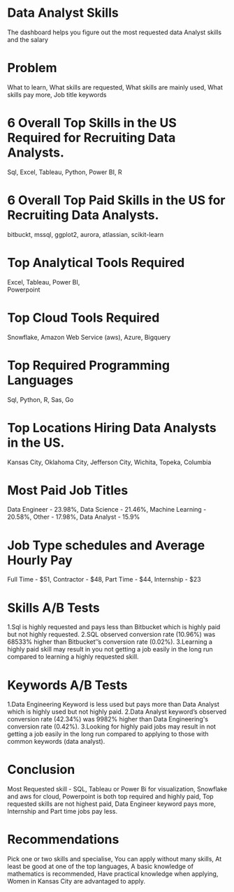 # Data Analyst Skills
The dashboard helps you figure out the most requested data Analyst skills and the salary


# Problem
What to learn,
What skills are requested,
What skills are mainly used,
What skills pay more,
Job title keywords

# 6 Overall Top Skills in the US Required for Recruiting Data Analysts.
Sql,
Excel,
Tableau,
Python,
Power BI,
R

# 6 Overall Top Paid Skills in the US for Recruiting Data Analysts.
bitbuckt,
mssql,
ggplot2,
aurora,
atlassian,
scikit-learn

# Top Analytical Tools Required
Excel,
Tableau,
Power BI,		
Powerpoint

# Top Cloud Tools Required
Snowflake,
Amazon Web Service (aws),
Azure,
Bigquery

# Top Required Programming Languages
Sql,
Python,
R,
Sas,
Go

# Top Locations Hiring Data Analysts in the US.
Kansas City,
Oklahoma City,
Jefferson City,
Wichita,
Topeka,
Columbia

# Most Paid Job Titles
Data Engineer - 23.98%,
Data Science - 21.46%,
Machine Learning - 20.58%,
Other - 17.98%,
Data Analyst - 15.9%

# Job Type schedules and Average Hourly Pay
Full Time - $51,
Contractor - $48,
Part Time - $44,
Internship - $23

# Skills A/B Tests
1.Sql is highly requested and pays less than Bitbucket which is highly paid but not highly requested.
2.SQL observed conversion rate (10.96%) was 68533% higher than Bitbucket’’s conversion rate (0.02%).
3.Learning a highly paid skill may result in you not getting a job easily in the long run compared to learning a highly requested skill.

# Keywords A/B Tests
1.Data Engineering Keyword is less used but pays more than Data Analyst which is highly used but not highly paid.
2.Data Analyst keyword’s observed conversion rate (42.34%) was 9982% higher than Data Engineering's conversion rate (0.42%).
3.Looking for highly paid jobs may result in not getting a job easily in the long run compared to applying to those with common keywords (data analyst).

# Conclusion
Most Requested skill - SQL,
Tableau or Power Bi for visualization,
Snowflake and aws for cloud,
Powerpoint is both top required and highly paid,
Top requested skills are not highest paid,
Data Engineer keyword pays more,
Internship and Part time jobs pay less.

# Recommendations
Pick one or two skills and specialise,
You can apply without many skills,
At least be good at one of the top languages,
A basic knowledge of mathematics is recommended, 
Have practical knowledge when applying,
Women in Kansas City are advantaged to apply.




